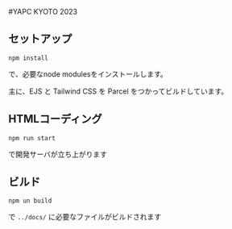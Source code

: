 #YAPC KYOTO 2023

## セットアップ

```
npm install
```

で、必要なnode modulesをインストールします。

主に、EJS と Tailwind CSS を Parcel をつかってビルドしています。

## HTMLコーディング

```
npm run start
```

で開発サーバが立ち上がります

## ビルド

```
npm un build
```

で `../docs/` に必要なファイルがビルドされます